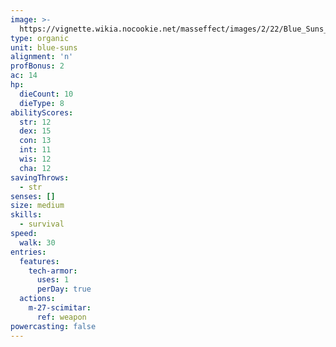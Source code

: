 ```yaml
---
image: >-
  https://vignette.wikia.nocookie.net/masseffect/images/2/22/Blue_Suns_Centurion.png/revision/latest/scale-to-width-down/348?cb=20100621022434
type: organic
unit: blue-suns
alignment: 'n'
profBonus: 2
ac: 14
hp:
  dieCount: 10
  dieType: 8
abilityScores:
  str: 12
  dex: 15
  con: 13
  int: 11
  wis: 12
  cha: 12
savingThrows:
  - str
senses: []
size: medium
skills:
  - survival
speed:
  walk: 30
entries:
  features:
    tech-armor:
      uses: 1
      perDay: true
  actions:
    m-27-scimitar:
      ref: weapon
powercasting: false
---
```

